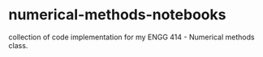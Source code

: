 # numerical-methods-notebooks
collection of code implementation for my ENGG 414 - Numerical methods class. 
